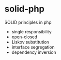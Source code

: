 # solid-php
SOLID principles in php

<ul>
    <li>single responsibility</li>
    <li>open-closed</li>
    <li>Liskov substitution</li>
    <li>interface segregation</li>
    <li>dependency inversion</li>
</ul>